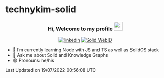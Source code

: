 # technykim-solid

<h3 align="center">
Hi, Welcome to my profile <img src="https://media.giphy.com/media/hvRJCLFzcasrR4ia7z/giphy.gif" width="28">
</h3>

<p align="center">
  <a href="https://www.linkedin.com/in/taekhoonkim/" target="_blank"><img src="https://img.shields.io/badge/-LinkedIn-F75C7E?style=flat-square&logo=Linkedin&logoColor=white" alt="linkedin"/></a>
  <a href="https://techny.solidcommunity.net/" target="_blank"><img src="https://img.shields.io/badge/Solid-WebID-blueviolet?style=flat-square" alt="Solid WebID"/></a>
</p>

<!--START_SECTION:waka-->

- 🌱 I’m currently learning Node with JS and TS as well as SolidOS stack
- 💬 Ask me about Solid and Knowledge Graphs
- 😄 Pronouns: he/his

 Last Updated on 19/07/2022 00:56:08 UTC
